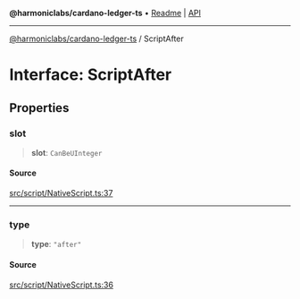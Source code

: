 **@harmoniclabs/cardano-ledger-ts** • [Readme](../Introduction.md) \| [API](../globals.md)

***

[@harmoniclabs/cardano-ledger-ts](../Introduction.md) / ScriptAfter

# Interface: ScriptAfter

## Properties

### slot

> **slot**: `CanBeUInteger`

#### Source

[src/script/NativeScript.ts:37](https://github.com/HarmonicLabs/cardano-ledger-ts/blob/d1659b0/src/script/NativeScript.ts#L37)

***

### type

> **type**: `"after"`

#### Source

[src/script/NativeScript.ts:36](https://github.com/HarmonicLabs/cardano-ledger-ts/blob/d1659b0/src/script/NativeScript.ts#L36)
